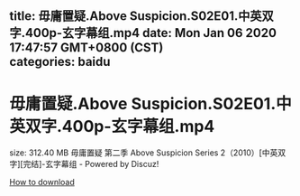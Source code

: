 
title: 毋庸置疑.Above Suspicion.S02E01.中英双字.400p-玄字幕组.mp4
date: Mon Jan 06 2020 17:47:57 GMT+0800 (CST)    
categories: baidu
---

# 毋庸置疑.Above Suspicion.S02E01.中英双字.400p-玄字幕组.mp4
size: 312.40 MB
 毋庸置疑 第二季 Above Suspicion Series 2（2010）[中英双字][完结]-玄字幕组 - Powered by Discuz!
 

[How to download](https://bpcam.bemobtrk.com/go/2ceec3aa-1ca2-46d6-b9ff-aaa5c184517c?jno=1765)